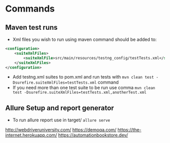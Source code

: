 # Commands

## Maven test runs

* Xml files you wish to run using maven command should be added to:

```xml
<configuration>
    <suiteXmlFiles>
        <suiteXmlFile>src/main/resources/testng_config/testTests.xml</suiteXmlFile>
    </suiteXmlFiles>
</configuration>
```

* Add testng.xml suites to pom.xml and run tests with `mvn clean test -Dsurefire.suiteXmlFiles=testTests.xml` command
* If you need more than one test suite to be run use
  comma `mvn clean test -Dsurefire.suiteXmlFiles=testTests.xml,anotherTest.xml`

## Allure Setup and report generator

* To run allure report use in target/ `allure serve`

http://webdriveruniversity.com/
https://demoqa.com/
https://the-internet.herokuapp.com/
https://automationbookstore.dev/